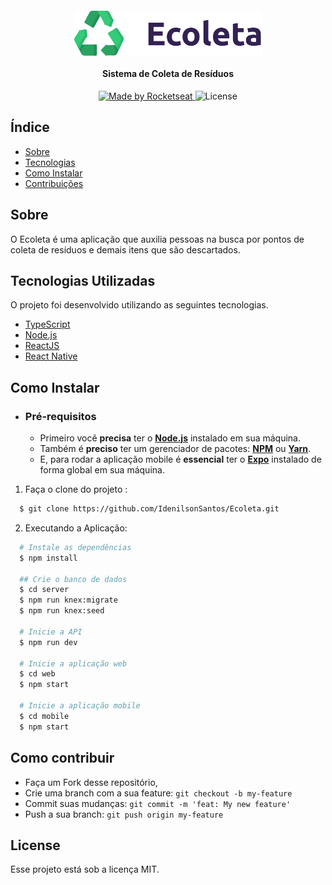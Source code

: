 <h4 align="center">
    <img alt="Logo" title="#logo" width="300px" src=".github/logo.png">
    <br><br>
    <b>Sistema de Coleta de Resíduos</b> 
</h4>

<p align="center">
  <a href="https://rocketseat.com.br">
    <img alt="Made by Rocketseat" src="https://img.shields.io/badge/made%20by-Rocketseat-%237519C1">
  </a>
  <a>
  <img alt="License" src="https://img.shields.io/github/license/vitorserrano/ecoleta?color=%237519C1">
</p>

## Índice

- [Sobre](#sobre)
- [Tecnologias](#tecnologias)
- [Como Instalar](#instalar)
- [Contribuições](#contribuir)

<a id="sobre"></a>

## Sobre

O Ecoleta é uma aplicação que auxilia pessoas na busca por pontos de coleta de resíduos e demais itens que são descartados.

<a id="tecnologias"></a>

## Tecnologias Utilizadas

O projeto foi desenvolvido utilizando as seguintes tecnologias.

- [TypeScript](https://www.typescriptlang.org/)
- [Node.js](https://nodejs.org/en/)
- [ReactJS](https://reactjs.org/)
- [React Native](https://reactnative.dev/)

<a id="instalar"></a>

## Como Instalar

- ### **Pré-requisitos**

  - Primeiro você **precisa** ter o **[Node.js](https://nodejs.org/en/)** instalado em sua  máquina.
  - Também é **preciso** ter um gerenciador de pacotes: **[NPM](https://www.npmjs.com/)** ou **[Yarn](https://yarnpkg.com/)**.
  - E, para rodar a aplicação mobile é **essencial** ter o **[Expo](https://expo.io/)** instalado de forma global em sua máquina.

1. Faça o clone do projeto :

```sh
  $ git clone https://github.com/IdenilsonSantos/Ecoleta.git
```

2. Executando a Aplicação:

```sh
  # Instale as dependências
  $ npm install

  ## Crie o banco de dados
  $ cd server
  $ npm run knex:migrate
  $ npm run knex:seed

  # Inicie a API
  $ npm run dev

  # Inicie a aplicação web
  $ cd web
  $ npm start

  # Inicie a aplicação mobile
  $ cd mobile
  $ npm start
```

<a id="contribuir"></a>

## Como contribuir

- Faça um Fork desse repositório,
- Crie uma branch com a sua feature: `git checkout -b my-feature`
- Commit suas mudanças: `git commit -m 'feat: My new feature'`
- Push a sua branch: `git push origin my-feature`

## License

Esse projeto está sob a licença MIT.